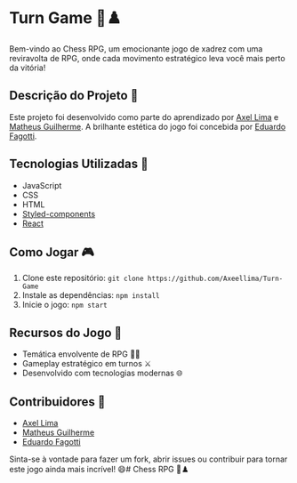 # Turn Game 🏰♟️

Bem-vindo ao Chess RPG, um emocionante jogo de xadrez com uma reviravolta de RPG, onde cada movimento estratégico leva você mais perto da vitória!

## Descrição do Projeto 🌟

Este projeto foi desenvolvido como parte do aprendizado por [Axel Lima](https://www.linkedin.com/in/axeellima/) e [Matheus Guilherme](https://www.linkedin.com/in/matheus-guilherme-903351253/). A brilhante estética do jogo foi concebida por [Eduardo Fagotti](https://www.linkedin.com/in/eduardo-fagotti-34876b203/).

## Tecnologias Utilizadas 🚀

- JavaScript
- CSS
- HTML
- [Styled-components](https://styled-components.com/)
- [React](https://reactjs.org/)

## Como Jogar 🎮

1. Clone este repositório: `git clone https://github.com/Axeellima/Turn-Game`
2. Instale as dependências: `npm install`
3. Inicie o jogo: `npm start`

## Recursos do Jogo 🎲

- Temática envolvente de RPG 🧙‍♂️
- Gameplay estratégico em turnos ⚔️
- Desenvolvido com tecnologias modernas 🌐

## Contribuidores 👥

- [Axel Lima](https://www.linkedin.com/in/axeellima/)
- [Matheus Guilherme](https://www.linkedin.com/in/matheus-guilherme-903351253/)
- [Eduardo Fagotti](https://www.linkedin.com/in/eduardo-fagotti-34876b203/)

Sinta-se à vontade para fazer um fork, abrir issues ou contribuir para tornar este jogo ainda mais incrível! 😄# Chess RPG 🏰♟️


